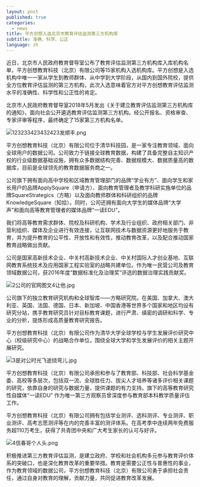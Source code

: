 ```yaml
---
layout: post
published: true
categories:
  - news
title: 平方创想入选北京市教育评估监测第三方机构库
subtitle: 准确、科学、公正
language: zh
---
```

近日，北京市人民政府教育督导室公布了教育评估监测第三方机构库入库机构名单，平方创想教育科技（北京）有限公司等15家机构入选机构库。平方创想是入选机构中唯一一家从学生到教师群体、从中学到大学阶段，从国内到国外院校，提供全方位教育评估监测的第三方机构，此次入选意味着官方对平方创想教育评估监测水平的准确性、科学性和公正性的肯定。

北京市人民政府教育督导室2018年5月发出《关于建立教育评估监测第三方机构库的通知》，面向社会公开遴选教育评估监测第三方机构。经公开报名、资格审查、专家评审等程序，最终确定了15家第三方机构名单。

![123233423432423发顺丰.png]({{site.baseurl}}/image/123233423432423发顺丰.png)

平方创想教育科技（北京）有限公司位于清华科技园，是一家专注教育领域、面向全球用户的数据公司。公司致力于链接全球教育数据，构建了具备完整自主知识产权的行业级数据基础设施，拥有众多数据结构完善、数据规模大、数据质量高的数据库，目前是全球领先的教育数据服务商之一。

公司旗下拥有面向高中学校和区域教育管理部门的品牌“学业有方”、面向学生和家长用户的品牌ApplySquare（申请方）、面向教育管理者及教学科研实施单位的品牌SquareStrategics（方略）以及面向教师群体和科研组织的品牌KnowledgeSquare（知拾）。同时，公司还拥有面向大学生的媒体品牌“大学声”和面向高等教育管理者的媒体品牌“一读EDU”。

我们将高等教育需求群体、院校及科研机构、学术及行业组织、政府相关部门、非营利组织、媒体及企业进行有效连接，让互联网技术与数据资源更好地服务于教育，并为提升教育的公平性、开放性和有效性，推动教育改革，以及配合推动国家教育战略做出贡献。

公司是国家高新技术企业、中关村高新技术企业、中关村国际人才创业基地、互联网教育系统技术及应用国家工程实验室的战略共建单位。作为唯一民营公司及教育领域数据公司，获2016年度“数据标准化及治理奖”评选的数据治理实践贡献奖。

![2公司的官网图文4让他.jpg]({{site.baseurl}}/image/2公司的官网图文4让他.jpg)

公司旗下的独立教育研究机构和全球智库——方略研究院。在美国、加拿大、澳大利亚、英国、法国、德国、日本、新加坡、中国香港等世界多个国家和地区均设有研究分站，携手教育研究员针对目标教育课题，进行严肃、缜密的调研和科学、专业的分析，提炼形成高质量教育研究报告。

平方创想教育科技（北京）有限公司作为清华大学全球学校与学生发展评价研究中心（校级研究中心）的战略合作单位，围绕全球大学和学生发展评价的相关主题开展研究。

![3是对公时光飞逝绕弯儿.jpg]({{site.baseurl}}/image/3是对公时光飞逝绕弯儿.jpg)

平方创想教育科技（北京）有限公司承担和参与了教育部、科技部、社会科学基金委、高校等多层次，包括双一流、全球胜任力、拔尖人才培养等诸多评价相关课题的研究，依靠自身的研究与数据力量，提供课题的有力支持。旗下的高等教育研究性自媒体“一读EDU” 作为唯一第三方观察员曾深度参与教育部本科教学质量评估工作。

平方创想教育科技（北京）有限公司拥有包括学业测评、选科测评、专业测评、职业测评、高考志愿测评等在内的完善丰富的测评体系。在高考季中连续两年免费服务超110万考生，获得了共青团中央和广大考生家长的认可与好评。

![4信春哥个人头.png]({{site.baseurl}}/image/4信春哥个人头.png)

积极推进第三方教育评估监测，是建立政府、学校和社会机构多元参与教育评价体系的突破口，也是深化教育改革的重要举措。教育是需要公正性与普惠性的事业，作为教育领域的数据公司，平方创想教育科技（北京）有限公司勇于承担社会责任，通过自身对教育的理解，贡献力量，共同促进教育改革发展。

